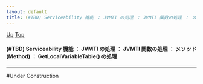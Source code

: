 ```yaml
---
layout: default
title: (#TBD) Serviceability 機能 ： JVMTI の処理 ： JVMTI 関数の処理 ： メソッド (Method) ： GetLocalVariableTable() の処理
---
```

[Up](nofo_1oJGp.html) [Top](../index.html)

#### (#TBD) Serviceability 機能 ： JVMTI の処理 ： JVMTI 関数の処理 ： メソッド (Method) ： GetLocalVariableTable() の処理

--- 
#Under Construction






